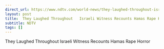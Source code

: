 ```yaml
---
direct_url: https://www.ndtv.com/world-news/they-laughed-throughout-israeli-witness-recounts-hamas-rape-horror-4804392
layout: post
title:  They Laughed Throughout   Israeli Witness Recounts Hamas Rape Horror
subtitle: NDTV
tags: []
---
```


 They Laughed Throughout   Israeli Witness Recounts Hamas Rape Horror
